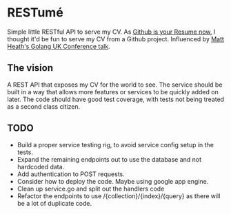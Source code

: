 # RESTumé
Simple little RESTful API to serve my CV.
As [Github is your Resume now,](http://anti-pattern.com/github-is-your-resume-now) I thought it'd be fun to serve my CV from a Github project.
Influenced by [Matt Heath's Golang UK Conference talk](https://www.youtube.com/watch?v=cFJkLfujOts).

## The vision
A REST API that exposes my CV for the world to see.
The service should be built in a way that allows more features or services to be quickly added on later.
The code should have good test coverage, with tests not being treated as a second class citizen.

## TODO
- Build a proper service testing rig, to avoid service config setup in the tests.
- Expand the remaining endpoints out to use the database and not hardcoded data.
- Add authentication to POST requests.
- Consider how to deploy the code. Maybe using google app engine.
- Clean up service.go and split out the handlers code
- Refactor the endpoints to use /{collection}/{index}/{query} as there will be a lot of duplicate code.